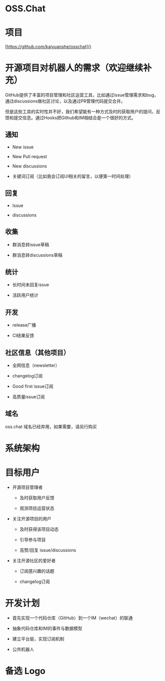# OSS\.Chat

# 项目

[https://github.com/kaiyuanshe/osschat]()

# 开源项目对机器人的需求（欢迎继续补充）

GitHub提供了丰富的项目管理和社区运营工具，比如通过issue管理需求和bug，通过discussions做社区讨论，以及通过PR管理代码提交合并。

但是这些工具的实时性并不好，我们希望能有一种方式及时的获取用户的提问，反馈和提交信息。通过Hooks把Github和IM相结合是一个很好的方式。

## 通知

- New issue

- New Pull request

- New discussions

- 关键词订阅（比如我会订阅UI相关的留言，以便第一时间处理）

## 回复

- Issue

- discussions



## 收集

- 群消息转issue草稿

- 群消息转discussions草稿



## 统计

- 长时间未回复issue

- 活跃用户统计



## 开发

- release广播

- CI结果反馈



## 社区信息（其他项目）

- 全网信息（newsletter）

- changelog订阅

- Good first issue订阅

- 高质量issue订阅

## 域名

oss\.chat 域名已经弃用，如果需要，请另行购买

# 系统架构

# 

# 目标用户

- 开源项目管理者

    - 及时获取用户反馈

    - 观测项目运营状态

- 关注开源项目的用户

    - 及时获得该项目动态

    - 引导参与项目

    - 高赞/回复 issue/discussions

- 关注开源社区的爱好者

    - 订阅感兴趣的话题

    - changelog订阅



# 开发计划

- 首先实现一个代码仓库（GitHub）到一个IM（wechat）的联通

- 抽象代码仓库和IM的事件与数据模型

- 建立平台层，实现订阅机制

- 公共机器人

# 备选 Logo



